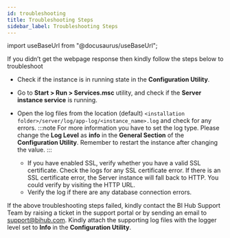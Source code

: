 ```yaml
---
id: troubleshooting
title: Troubleshooting Steps
sidebar_label: Troubleshooting Steps
---
```


import useBaseUrl from "@docusaurus/useBaseUrl";

If you didn’t get the webpage response then kindly follow the steps below to troubleshoot 

* Check if the instance is in running state in the **Configuration Utility**.
* Go to **Start > Run > Services.msc** utility, and check if the **Server instance service** is running.
* Open the log files from the location (default) `<installation folder>/server/log/app-log/<instance_name>.log` and check for any errors. 
:::note
For more information you have to set the log type. Please change the **Log Level** as **info** in the **General Section** of the **Configuration Utility**.
Remember to restart the instance after changing the value.
:::

  - If you have enabled SSL, verify whether you have a valid SSL certificate. Check the logs for any SSL certificate error. If there is an SSL certificate error, the Server instance will fall back to HTTP. You could verify by visiting the HTTP URL.
  - Verify the log if there are any database connection errors.
<!-- 6-Oct: Get more steps from Mohan -->

If the above troubleshooting steps failed, kindly contact the BI Hub Support Team by raising a ticket in the support portal or by sending an email to support@bihub.com. Kindly attach the supporting log files with the logger level set to **Info** in the **Configuration Utility**.